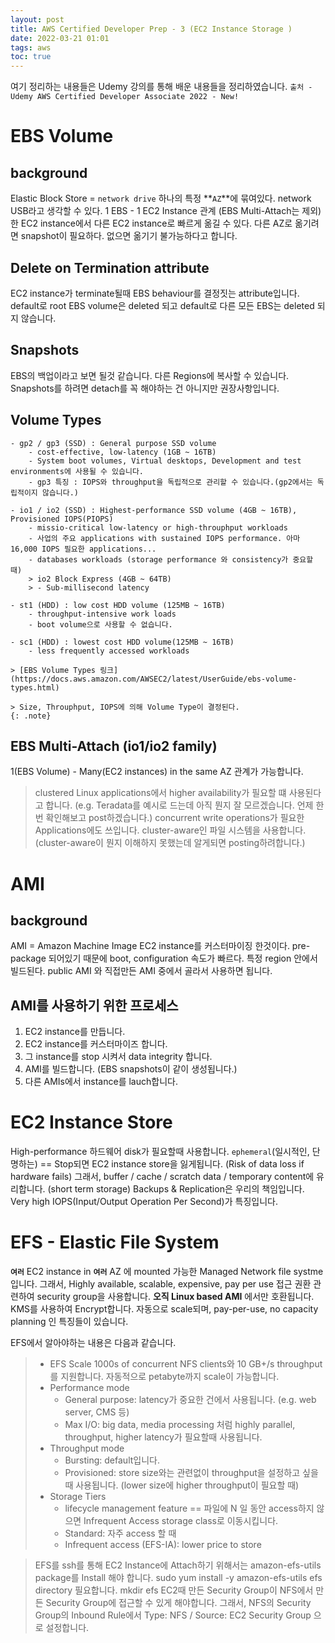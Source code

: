 ```yaml
---
layout: post
title: AWS Certified Developer Prep - 3 (EC2 Instance Storage )
date: 2022-03-21 01:01
tags: aws
toc: true
---
```

여기 정리하는 내용들은 Udemy 강의를 통해 배운 내용들을 정리하였습니다.
`출처 - Udemy AWS Certified Developer Associate 2022 - New!`

# EBS Volume
## background
Elastic Block Store = `network drive`
하나의 특정 **`AZ`**에 묶여있다.
network USB라고 생각할 수 있다.
1 EBS - 1 EC2 Instance 관계 (EBS Multi-Attach는 제외)
한 EC2 instance에서 다른 EC2 instance로 빠르게 옮길 수 있다.
다른 AZ로 옮기려면 snapshot이 필요하다. 없으면 옮기기 불가능하다고 합니다.

## Delete on Termination attribute
EC2 instance가 terminate될때 EBS behaviour를 결정짓는 attribute입니다.
default로 root EBS volume은 deleted 되고
default로 다른 모든 EBS는 deleted 되지 않습니다.

## Snapshots
EBS의 백업이라고 보면 될것 같습니다. 다른 Regions에 복사할 수 있습니다.
Snapshots를 하려면 detach를 꼭 해야하는 건 아니지만 권장사항입니다.

## Volume Types
    - gp2 / gp3 (SSD) : General purpose SSD volume
        - cost-effective, low-latency (1GB ~ 16TB)
        - System boot volumes, Virtual desktops, Development and test environments에 사용될 수 있습니다.
        - gp3 특징 : IOPS와 throughput을 독립적으로 관리할 수 있습니다.(gp2에서는 독립적이지 않습니다.)

    - io1 / io2 (SSD) : Highest-performance SSD volume (4GB ~ 16TB), Provisioned IOPS(PIOPS)
        - missio-critical low-latency or high-throuphput workloads
        - 사업의 주요 applications with sustained IOPS performance. 아마 16,000 IOPS 필요한 applications...
        - databases workloads (storage performance 와 consistency가 중요할 때)
        > io2 Block Express (4GB ~ 64TB)
        > - Sub-millisecond latency

    - st1 (HDD) : low cost HDD volume (125MB ~ 16TB)
        - throughput-intensive work loads
        - boot volume으로 사용할 수 없습니다.

    - sc1 (HDD) : lowest cost HDD volume(125MB ~ 16TB)
        - less frequently accessed workloads
    
    > [EBS Volume Types 링크](https://docs.aws.amazon.com/AWSEC2/latest/UserGuide/ebs-volume-types.html)

    > Size, Throuphput, IOPS에 의해 Volume Type이 결정된다.
    {: .note}

## EBS Multi-Attach (io1/io2 family)
1(EBS Volume) - Many(EC2 instances) in the same AZ 관계가 가능합니다.
> clustered Linux applications에서 higher availability가 필요할 떄 사용된다고 합니다. (e.g. Teradata를 예시로 드는데 아직 뭔지 잘 모르겠습니다. 언제 한번 확인해보고 post하겠습니다.)
> concurrent write operations가 필요한 Applications에도 쓰입니다.
> cluster-aware인 파일 시스템을 사용합니다. (cluster-aware이 뭔지 이해하지 못했는데 알게되면 posting하려합니다.)

# AMI

## background
AMI = Amazon Machine Image
EC2 instance를 커스터마이징 한것이다.
pre-package 되어있기 때문에 boot, configuration 속도가 빠르다.
특정 region 안에서 빌드된다.
public AMI 와 직접만든 AMI 중에서 골라서 사용하면 됩니다.

## AMI를 사용하기 위한 프로세스
1. EC2 instance를 만듭니다.
2. EC2 instance를 커스터마이즈 합니다.
3. 그 instance를 stop 시켜서 data integrity 합니다.
4. AMI를 빌드합니다. (EBS snapshots이 같이 생성됩니다.)
5. 다른 AMIs에서 instance를 lauch합니다.

# EC2 Instance Store
High-performance 하드웨어 disk가 필요할때 사용합니다.
`ephemeral`(일시적인, 단명하는) == Stop되면 EC2 instance store을 잃게됩니다. (Risk of data loss if hardware fails)
그래서, buffer / cache / scratch data / temporary content에 유리합니다. (short term storage)
Backups & Replication은 우리의 책임입니다.
Very high IOPS(Input/Output Operation Per Second)가 특징입니다.

# EFS - Elastic File System
**`여러`** EC2 instance in **`여러`** AZ 에 mounted 가능한 Managed Network file systme입니다.
그래서, Highly available, scalable, expensive, pay per use
접근 권환 관련하여 security group을 사용합니다.
**오직 Linux based AMI** 에서만 호환됩니다.
KMS를 사용하여 Encrypt합니다.
자동으로 scale되며, pay-per-use, no capacity planning 인 특징들이 있습니다.

EFS에서 알아야하는 내용은 다음과 같습니다.
> - EFS Scale
>   1000s of concurrent NFS clients와 10 GB+/s throughput를 지원합니다.
>   자동적으로 petabyte까지 scale이 가능합니다.
> - Performance mode
>   - General purpose: latency가 중요한 건에서 사용됩니다. (e.g. web server, CMS 등)
>   - Max I/O: big data, media processing 처럼 highly parallel, throughput, higher latency가 필요할때 사용됩니다.
> - Throughput mode
>   - Bursting: default입니다.
>   - Provisioned: store size와는 관련없이 throughput을 설정하고 싶을 때 사용됩니다. (lower size에 higher throughput이 필요할 때)
> - Storage Tiers
>   - lifecycle management feature == 파일에 N 일 동안 access하지 않으면 Infrequent Access storage class로 이동시킵니다.
>   - Standard: 자주 access 할 때
>   - Infrequent access (EFS-IA): lower price to store


> EFS를 ssh를 통해 EC2 Instance에 Attach하기 위해서는 amazon-efs-utils package를 Install 해야 합니다.
> sudo yum install -y amazon-efs-utils
> efs directory 필요합니다.
> mkdir efs
> EC2때 만든 Security Group이 NFS에서 만든 Security Group에 접근할 수 있게 해야합니다.
> 그래서, NFS의 Security Group의 Inbound Rule에서 Type: NFS / Source: EC2 Security Group 으로 설정합니다.